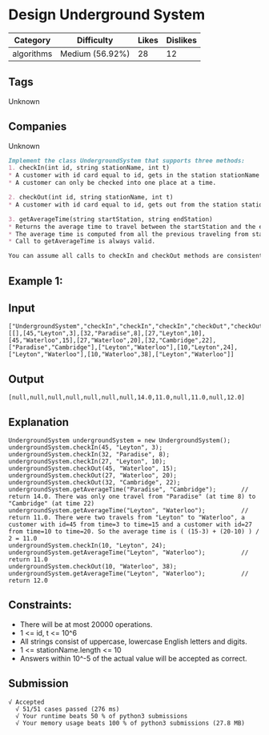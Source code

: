 # Design Underground System
|Category|Difficulty|Likes|Dislikes|
|-|-|-|-|
|algorithms|Medium (56.92%)|28|12|

## Tags
Unknown

## Companies
Unknown
```markdown
Implement the class UndergroundSystem that supports three methods:
1. checkIn(int id, string stationName, int t)
* A customer with id card equal to id, gets in the station stationName at time t.
* A customer can only be checked into one place at a time.

2. checkOut(int id, string stationName, int t)
* A customer with id card equal to id, gets out from the station stationName at time t.

3. getAverageTime(string startStation, string endStation) 
* Returns the average time to travel between the startStation and the endStation.
* The average time is computed from all the previous traveling from startStation to endStation that happened directly.
* Call to getAverageTime is always valid.

You can assume all calls to checkIn and checkOut methods are consistent. That is, if a customer gets in at time t1 at some station, then it gets out at time t2 with t2 > t1. All events happen in chronological order.
```

## Example 1:
## Input
```
["UndergroundSystem","checkIn","checkIn","checkIn","checkOut","checkOut","checkOut","getAverageTime","getAverageTime","checkIn","getAverageTime","checkOut","getAverageTime"]
[[],[45,"Leyton",3],[32,"Paradise",8],[27,"Leyton",10],[45,"Waterloo",15],[27,"Waterloo",20],[32,"Cambridge",22],["Paradise","Cambridge"],["Leyton","Waterloo"],[10,"Leyton",24],["Leyton","Waterloo"],[10,"Waterloo",38],["Leyton","Waterloo"]]
```
## Output
```
[null,null,null,null,null,null,null,14.0,11.0,null,11.0,null,12.0]
```
## Explanation
```
UndergroundSystem undergroundSystem = new UndergroundSystem();
undergroundSystem.checkIn(45, "Leyton", 3);
undergroundSystem.checkIn(32, "Paradise", 8);
undergroundSystem.checkIn(27, "Leyton", 10);
undergroundSystem.checkOut(45, "Waterloo", 15);
undergroundSystem.checkOut(27, "Waterloo", 20);
undergroundSystem.checkOut(32, "Cambridge", 22);
undergroundSystem.getAverageTime("Paradise", "Cambridge");       // return 14.0. There was only one travel from "Paradise" (at time 8) to "Cambridge" (at time 22)
undergroundSystem.getAverageTime("Leyton", "Waterloo");          // return 11.0. There were two travels from "Leyton" to "Waterloo", a customer with id=45 from time=3 to time=15 and a customer with id=27 from time=10 to time=20. So the average time is ( (15-3) + (20-10) ) / 2 = 11.0
undergroundSystem.checkIn(10, "Leyton", 24);
undergroundSystem.getAverageTime("Leyton", "Waterloo");          // return 11.0
undergroundSystem.checkOut(10, "Waterloo", 38);
undergroundSystem.getAverageTime("Leyton", "Waterloo");          // return 12.0
```

## Constraints:

* There will be at most 20000 operations.
* 1 <= id, t <= 10^6
* All strings consist of uppercase, lowercase English letters and digits.
* 1 <= stationName.length <= 10
* Answers within 10^-5 of the actual value will be accepted as correct.

## Submission
```
√ Accepted
  √ 51/51 cases passed (276 ms)
  √ Your runtime beats 50 % of python3 submissions
  √ Your memory usage beats 100 % of python3 submissions (27.8 MB)
```
